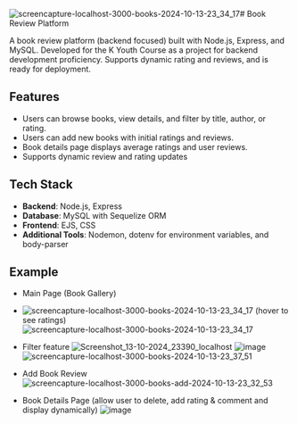 ![screencapture-localhost-3000-books-2024-10-13-23_34_17](https://github.com/user-attachments/assets/0adccb95-ca12-4425-9b42-5fd0135a8fb5)# Book Review Platform

A book review platform (backend focused) built with Node.js, Express, and MySQL. Developed for the K Youth Course as a project for backend development proficiency. Supports dynamic rating and reviews, and is ready for deployment.

## Features

- Users can browse books, view details, and filter by title, author, or rating.
- Users can add new books with initial ratings and reviews.
- Book details page displays average ratings and user reviews.
- Supports dynamic review and rating updates

## Tech Stack

- **Backend**: Node.js, Express
- **Database**: MySQL with Sequelize ORM
- **Frontend**: EJS, CSS
- **Additional Tools**: Nodemon, dotenv for environment variables, and body-parser

## Example
- Main Page (Book Gallery)
- ![screencapture-localhost-3000-books-2024-10-13-23_34_17](https://github.com/user-attachments/assets/636402af-c1ad-411a-bbea-0a55d8dca55a)
(hover to see ratings)
![screencapture-localhost-3000-books-2024-10-13-23_34_17](https://github.com/user-attachments/assets/fb5569ea-b33b-4db3-ba50-29791cc83f51)
- Filter feature
![Screenshot_13-10-2024_23390_localhost](https://github.com/user-attachments/assets/c125b75c-1d12-4609-b8c7-5ca9b05c016a)
![image](https://github.com/user-attachments/assets/6c838f8a-6e07-411b-bc24-2db55bc1dfc3)
![screencapture-localhost-3000-books-2024-10-13-23_37_51](https://github.com/user-attachments/assets/98ed32bf-061c-4537-9056-9d046f591ca6)
- Add Book Review
![screencapture-localhost-3000-books-add-2024-10-13-23_32_53](https://github.com/user-attachments/assets/3162c97e-e718-426c-9ba5-5553f73e25d7)

- Book Details Page (allow user to delete, add rating & comment and display dynamically)
![image](https://github.com/user-attachments/assets/e1f2abf9-ae81-4233-a5dc-ac8d1f4ec196)
